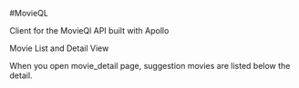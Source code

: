 #MovieQL

Client for the MovieQl API built with Apollo

Movie List and Detail View

When you open movie_detail page, suggestion movies are listed below the detail.

